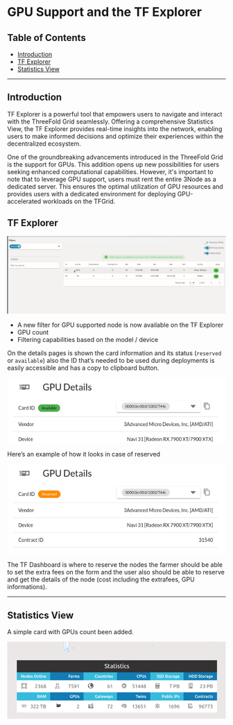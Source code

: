 <h1> GPU Support and the TF Explorer </h1>

<h2> Table of Contents </h2>

- [Introduction](#introduction)
- [TF Explorer](#tf-explorer)
- [Statistics View](#statistics-view)

***

## Introduction

TF Explorer is a powerful tool that empowers users to navigate and interact with the ThreeFold Grid seamlessly. Offering a comprehensive Statistics View, the TF Explorer provides real-time insights into the network, enabling users to make informed decisions and optimize their experiences within the decentralized ecosystem.

One of the groundbreaking advancements introduced in the ThreeFold Grid is the support for GPUs. This addition opens up new possibilities for users seeking enhanced computational capabilities. However, it's important to note that to leverage GPU support, users must rent the entire 3Node as a dedicated server. This ensures the optimal utilization of GPU resources and provides users with a dedicated environment for deploying GPU-accelerated workloads on the TFGrid.

## TF Explorer

![GPU support](../img/explorer_gpu.png)

- A new filter for GPU supported node is now available on the TF Explorer
- GPU count
- Filtering capabilities based on the model / device

On the details pages is shown the card information and its status (`reserved` or `available`) also the ID that’s needed to be used during deployments is easily accessible and has a copy to clipboard button.

![GPU details](../img/gpu_details.png)

Here’s an example of how it looks in case of reserved

![GPU details](../img/gpu_details_reserved.png)

The TF Dashboard is where to reserve the nodes the farmer should be able to set the extra fees on the form and the user also should be able to reserve and get the details of the node (cost including the extrafees, GPU informations).

***

## Statistics View

A simple card with GPUs count been added.

![GPU details](../img/dashboard_statistics.png)